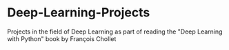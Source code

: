 # Deep-Learning-Projects
Projects in the field of Deep Learning as part of reading the "Deep Learning with Python" book by François Chollet
